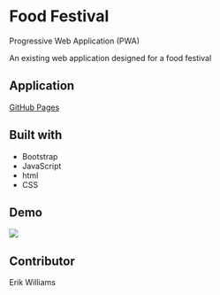 # Food Festival

Progressive Web Application (PWA)

An existing web application designed for a food festival

## Application

[GitHub Pages](https://epw80.github.io/Food-Festival/)

## Built with

- Bootstrap
- JavaScript
- html
- CSS

## Demo

![](./assets/img/demo2.gif)

<!-- ![](./assets/img/demo.jpg) -->

## Contributor

Erik Williams
